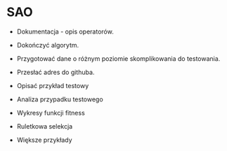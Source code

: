 # SAO

* Dokumentacja - opis operatorów.
* Dokończyć algorytm.
* Przygotować dane o różnym poziomie skomplikowania do testowania.
* Przesłać adres do githuba.

* Opisać przykład testowy
* Analiza przypadku testowego

* Wykresy funkcji fitness
* Ruletkowa selekcja
* Większe przykłady
